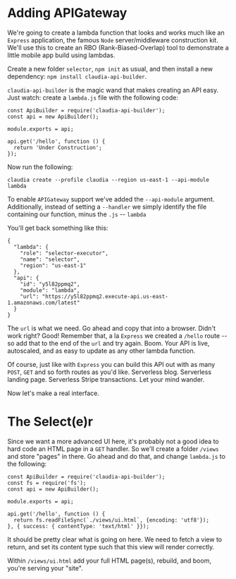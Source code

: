 
# Adding APIGateway

We're going to create a lambda function that looks and works much like an `Express` application, the famous `Node` server/middleware construction kit. We'll use this to create an RBO (Rank-Biased-Overlap) tool to demonstrate a little mobile app build using lambdas.


Create a new folder `selector`, `npm init` as usual, and then install a new dependency: `npm install claudia-api-builder`. 

`claudia-api-builder` is the magic wand that makes creating an API easy. Just watch: create a `lambda.js` file with the following code:

```
const ApiBuilder = require('claudia-api-builder');
const api = new ApiBuilder();

module.exports = api;

api.get('/hello', function () {
  return 'Under Construction';
});
```

Now run the following:

```
claudia create --profile claudia --region us-east-1 --api-module lambda
```

To enable `APIGateway` support we've added the `--api-module` argument. Additionally, instead of setting a `--handler` we simply identify the file containing our function, minus the `.js` -- `lambda`

You'll get back something like this:

```
{
  "lambda": {
    "role": "selector-executor",
    "name": "selector",
    "region": "us-east-1"
  },
  "api": {
    "id": "y5l82ppmq2",
    "module": "lambda",
    "url": "https://y5l82ppmq2.execute-api.us-east-1.amazonaws.com/latest"
  }
}
```

The `url` is what we need. Go ahead and copy that into a browser. Didn't work right? Good! Remember that, a la `Express` we created a `/hello` route -- so add that to the end of the `url` and try again. Boom. Your API is live, autoscaled, and as easy to update as any other lambda function.

Of course, just like with `Express` you can build this API out with as many `POST`, `GET` and so forth routes as you'd like. Serverless blog. Serverless landing page. Serverless Stripe transactions. Let your mind wander.

Now let's make a real interface. 

# The Select(e)r

Since we want a more advanced UI here, it's probably not a good idea to hard code an HTML page in a `GET` handler. So we'll create a folder `/views` and store "pages" in there. Go ahead and do that, and change `lambda.js` to the following:

```
const ApiBuilder = require('claudia-api-builder');
const fs = require('fs');
const api = new ApiBuilder();

module.exports = api;

api.get('/hello', function () {
  return fs.readFileSync(`./views/ui.html`, {encoding: 'utf8'});
}, { success: { contentType: 'text/html' }});
```

It should be pretty clear what is going on here. We need to fetch a view to return, and set its content type such that this view will render correctly.

Within `/views/ui.html` add your full HTML page(s), rebuild, and boom, you're serving your "site".

